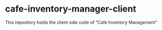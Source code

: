 # cafe-inventory-manager-client
This repository holds the client side code of "Cafe Inventory Management"
